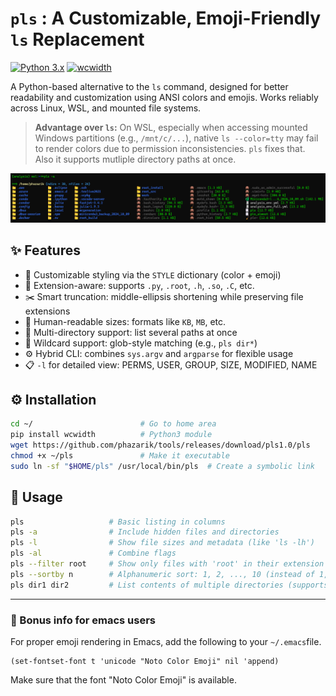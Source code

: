 # `pls` : A Customizable, Emoji-Friendly `ls` Replacement

[![Python 3.x](https://img.shields.io/badge/python-3.x-blue.svg)](https://www.python.org/) [![wcwidth](https://img.shields.io/badge/wcwidth-lightgrey)](https://pypi.org/project/wcwidth/)

A Python-based alternative to the `ls` command, designed for better readability and customization using ANSI colors and emojis. Works reliably across Linux, WSL, and mounted file systems.

> **Advantage over `ls`:**   On WSL, especially when accessing mounted Windows partitions (e.g., `/mnt/c/...`), native `ls --color=tty` may fail to render colors due to permission inconsistencies. `pls` fixes that. Also it supports mutliple directory paths at once.

![pls usage demo](../images/pls-usage.png)

## ✨ Features
- 🎨 Customizable styling via the `STYLE` dictionary (color + emoji)
- 🧠 Extension-aware: supports `.py`, `.root`, `.h`, `.so`, `.C`, etc.
- ✂️ Smart truncation: middle-ellipsis shortening while preserving file extensions
- 📏 Human-readable sizes: formats like `KB`, `MB`, etc.
- 📁 Multi-directory support: list several paths at once
- 🧩 Wildcard support: glob-style matching (e.g., `pls dir*`)
- ⚙️ Hybrid CLI: combines `sys.argv` and `argparse` for flexible usage
- 📋 `-l` for detailed view: PERMS, USER, GROUP, SIZE, MODIFIED, NAME

## ⚙️ Installation
```bash
cd ~/                        # Go to home area
pip install wcwidth          # Python3 module 
wget https://github.com/phazarik/tools/releases/download/pls1.0/pls
chmod +x ~/pls               # Make it executable
sudo ln -sf "$HOME/pls" /usr/local/bin/pls  # Create a symbolic link
```

## 🧪 Usage
```bash
pls                   # Basic listing in columns
pls -a                # Include hidden files and directories
pls -l                # Show file sizes and metadata (like 'ls -lh')
pls -al               # Combine flags
pls --filter root     # Show only files with 'root' in their extension
pls --sortby n        # Alphanumeric sort: 1, 2, ..., 10 (instead of 1, 10, 2)
pls dir1 dir2         # List contents of multiple directories (supports wildcards)
```

----
### 🎁 Bonus info for emacs users
For proper emoji rendering in Emacs, add the following to your `~/.emacs`file.
```elisp
(set-fontset-font t 'unicode "Noto Color Emoji" nil 'append)
```
Make sure that the font "Noto Color Emoji" is available.